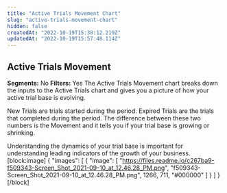 ```yaml
---
title: "Active Trials Movement Chart"
slug: "active-trials-movement-chart"
hidden: false
createdAt: "2022-10-19T15:38:12.219Z"
updatedAt: "2022-10-19T15:57:48.114Z"
---
```

## Active Trials Movement
**Segments:** No
**Filters:** Yes
The Active Trials Movement chart breaks down the inputs to the Active Trials chart and gives you a picture of how your active trial base is evolving.

New Trials are trials started during the period. Expired Trials are the trials that completed during the period. The difference between these two numbers is the Movement and it tells you if your trial base is growing or shrinking.

Understanding the dynamics of your trial base is important for understanding leading indicators of the growth of your business. 
[block:image]
{
  "images": [
    {
      "image": [
        "https://files.readme.io/c267ba9-f509343-Screen_Shot_2021-09-10_at_12.46.28_PM.png",
        "f509343-Screen_Shot_2021-09-10_at_12.46.28_PM.png",
        1266,
        711,
        "#000000"
      ]
    }
  ]
}
[/block]
